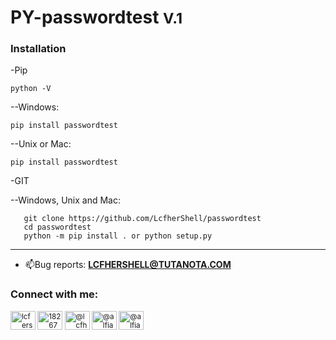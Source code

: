 # PY-passwordtest <small class='version_passwordtest'>V.1</small>

<h3 align="left">Installation</h3>

-Pip

  ```python -V```

  --Windows:
  
  ```pip install passwordtest```
  
  --Unix or Mac:
  
  ```pip install passwordtest```
  
-GIT

  --Windows, Unix and Mac:
  
  ````
     git clone https://github.com/LcfherShell/passwordtest
     cd passwordtest
     python -m pip install . or python setup.py
  ````
  
-----------------------------------------
- 📫Bug reports: **LCFHERSHELL@TUTANOTA.COM**
<h3 align="left">Connect with me:</h3>
<p align="left">
  <small>
    <a href="https://twitter.com/lcfershell" target="blank"><img align="center" src="https://raw.githubusercontent.com/rahuldkjain/github-profile-readme-generator/master/src/images/icons/Social/twitter.svg" alt="lcfershell" height="30" width="40" /></a>
    <a href="https://stackoverflow.com/users/18267661" target="blank"><img align="center" src="https://raw.githubusercontent.com/rahuldkjain/github-profile-readme-generator/master/src/images/icons/Social/stack-overflow.svg" alt="18267661" height="30" width="40" /></a>
    <a href="https://instagram.com/@lcfhershell" target="blank"><img align="center" src="https://raw.githubusercontent.com/rahuldkjain/github-profile-readme-generator/master/src/images/icons/Social/instagram.svg" alt="@lcfhershell" height="30" width="40" /></a>
    <a href="https://medium.com/@alfiandecker2" target="blank"><img align="center" src="https://raw.githubusercontent.com/rahuldkjain/github-profile-readme-generator/master/src/images/icons/Social/medium.svg" alt="@alfiandecker2" height="30" width="40" /></a>
    <a href="https://www.hackerrank.com/@alfiandecker2" target="blank"><img align="center" src="https://raw.githubusercontent.com/rahuldkjain/github-profile-readme-generator/master/src/images/icons/Social/hackerrank.svg" alt="@alfiandecker2" height="30" width="40" /></a> 
 </small>
</p>
